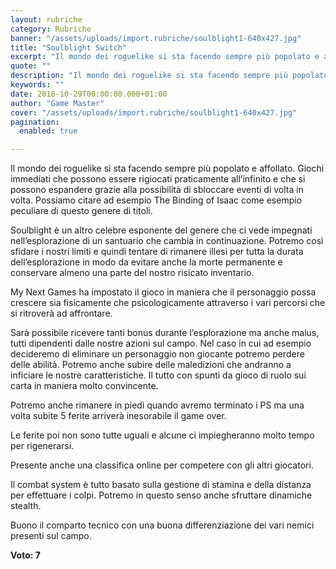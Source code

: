 ```yaml
---
layout: rubriche
category: Rubriche
banner: "/assets/uploads/import.rubriche/soulblight1-640x427.jpg"
title: "Soulblight Switch"
excerpt: "Il mondo dei roguelike si sta facendo sempre più popolato e affollato. Giochi immediati che possono essere rigiocati praticamente all’infinito e che si possono espandere grazie alla possibilità di sbloccare eventi di volta in volta. Possiamo citare ad esempio The Binding of Isaac come esempio peculiare di questo genere di titoli. Soulblight è un altro [&hellip"
quote: ""
description: "Il mondo dei roguelike si sta facendo sempre più popolato e affollato. Giochi immediati che possono essere rigiocati praticamente all’infinito e che si possono espandere grazie alla possibilità di sbloccare eventi di volta in volta. Possiamo citare ad esempio The Binding of Isaac come esempio peculiare di questo genere di titoli. Soulblight è un altro [&hellip"
keywords: ""
date: 2018-10-29T00:00:00.000+01:00
author: "Game Master"
cover: "/assets/uploads/import.rubriche/soulblight1-640x427.jpg"
pagination:
  enabled: true

---
```


Il mondo dei roguelike si sta facendo sempre più popolato e affollato. Giochi immediati che possono essere rigiocati praticamente all’infinito e che si possono espandere grazie alla possibilità di sbloccare eventi di volta in volta. Possiamo citare ad esempio The Binding of Isaac come esempio peculiare di questo genere di titoli.

Soulblight è un altro celebre esponente del genere che ci vede impegnati nell’esplorazione di un santuario che cambia in continuazione. Potremo così sfidare i nostri limiti e quindi tentare di rimanere illesi per tutta la durata dell’esplorazione in modo da evitare anche la morte permanente e conservare almeno una parte del nostro risicato inventario.

My Next Games ha impostato il gioco in maniera che il personaggio possa crescere sia fisicamente che psicologicamente attraverso i vari percorsi che si ritroverà ad affrontare.

Sarà possibile ricevere tanti bonus durante l’esplorazione ma anche malus, tutti dipendenti dalle nostre azioni sul campo. Nel caso in cui ad esempio decideremo di eliminare un personaggio non giocante potremo perdere delle abilità. Potremo anche subire delle maledizioni che andranno a inficiare le nostre caratteristiche. Il tutto con spunti da gioco di ruolo sui carta in maniera molto convincente.

Potremo anche rimanere in piedi quando avremo terminato i PS ma una volta subite 5 ferite arriverà inesorabile il game over.

Le ferite poi non sono tutte uguali e alcune ci impiegheranno molto tempo per rigenerarsi.

Presente anche una classifica online per competere con gli altri giocatori.

Il combat system è tutto basato sulla gestione di stamina e della distanza per effettuare i colpi. Potremo in questo senso anche sfruttare dinamiche stealth.

Buono il comparto tecnico con una buona differenziazione dei vari nemici presenti sul campo.

**Voto: 7**